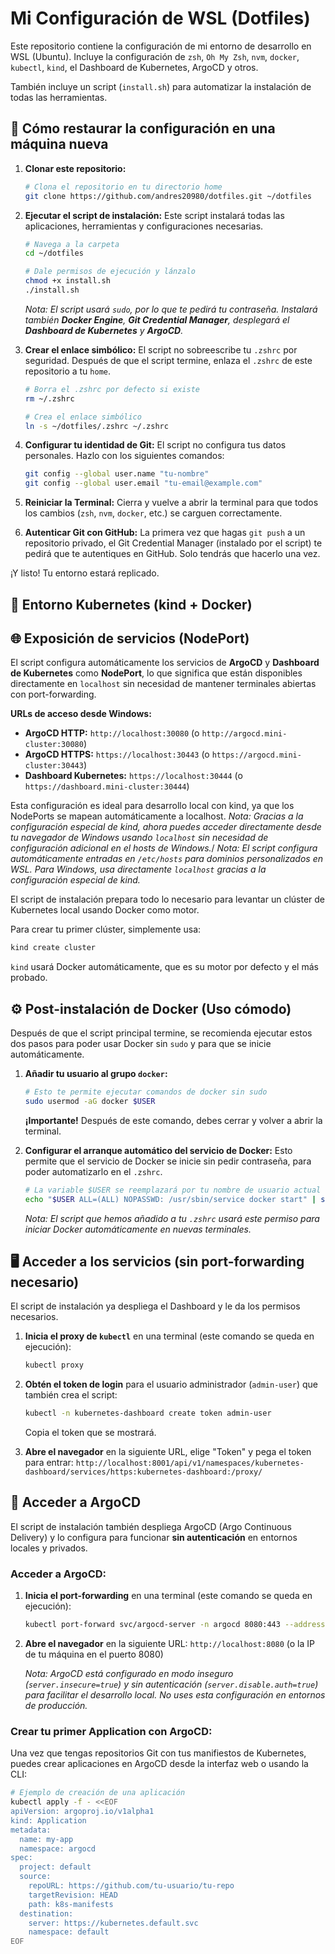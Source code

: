 # Mi Configuración de WSL (Dotfiles)

Este repositorio contiene la configuración de mi entorno de desarrollo en WSL (Ubuntu). Incluye la configuración de `zsh`, `Oh My Zsh`, `nvm`, `docker`, `kubectl`, `kind`, el Dashboard de Kubernetes, ArgoCD y otros.

También incluye un script (`install.sh`) para automatizar la instalación de todas las herramientas.

## 🚀 Cómo restaurar la configuración en una máquina nueva

1.  **Clonar este repositorio:**
    ```bash
    # Clona el repositorio en tu directorio home
    git clone https://github.com/andres20980/dotfiles.git ~/dotfiles
    ```

2.  **Ejecutar el script de instalación:**
    Este script instalará todas las aplicaciones, herramientas y configuraciones necesarias.
    ```bash
    # Navega a la carpeta
    cd ~/dotfiles

    # Dale permisos de ejecución y lánzalo
    chmod +x install.sh
    ./install.sh
    ```
    *Nota: El script usará `sudo`, por lo que te pedirá tu contraseña. Instalará también **Docker Engine**, **Git Credential Manager**, desplegará el **Dashboard de Kubernetes** y **ArgoCD**.*

3.  **Crear el enlace simbólico:**
    El script no sobreescribe tu `.zshrc` por seguridad. Después de que el script termine, enlaza el `.zshrc` de este repositorio a tu `home`.
    ```bash
    # Borra el .zshrc por defecto si existe
    rm ~/.zshrc

    # Crea el enlace simbólico
    ln -s ~/dotfiles/.zshrc ~/.zshrc
    ```

4.  **Configurar tu identidad de Git:**
    El script no configura tus datos personales. Hazlo con los siguientes comandos:
    ```bash
    git config --global user.name "tu-nombre"
    git config --global user.email "tu-email@example.com"
    ```

5.  **Reiniciar la Terminal:**
    Cierra y vuelve a abrir la terminal para que todos los cambios (`zsh`, `nvm`, `docker`, etc.) se carguen correctamente.

6.  **Autenticar Git con GitHub:**
    La primera vez que hagas `git push` a un repositorio privado, el Git Credential Manager (instalado por el script) te pedirá que te autentiques en GitHub. Solo tendrás que hacerlo una vez.

¡Y listo! Tu entorno estará replicado.

## 🐳 Entorno Kubernetes (kind + Docker)
## 🌐 Exposición de servicios (NodePort)

El script configura automáticamente los servicios de **ArgoCD** y **Dashboard de Kubernetes** como **NodePort**, lo que significa que están disponibles directamente en `localhost` sin necesidad de mantener terminales abiertas con port-forwarding.

**URLs de acceso desde Windows:**
- **ArgoCD HTTP:** `http://localhost:30080` (o `http://argocd.mini-cluster:30080`)
- **ArgoCD HTTPS:** `https://localhost:30443` (o `https://argocd.mini-cluster:30443`)
- **Dashboard Kubernetes:** `https://localhost:30444` (o `https://dashboard.mini-cluster:30444`)

Esta configuración es ideal para desarrollo local con kind, ya que los NodePorts se mapean automáticamente a localhost.
*Nota: Gracias a la configuración especial de kind, ahora puedes acceder directamente desde tu navegador de Windows usando `localhost` sin necesidad de configuración adicional en el hosts de Windows.*/
*Nota: El script configura automáticamente entradas en `/etc/hosts` para dominios personalizados en WSL. Para Windows, usa directamente `localhost` gracias a la configuración especial de kind.*


El script de instalación prepara todo lo necesario para levantar un clúster de Kubernetes local usando Docker como motor.

Para crear tu primer clúster, simplemente usa:

```bash
kind create cluster
```

`kind` usará Docker automáticamente, que es su motor por defecto y el más probado.

## ⚙️ Post-instalación de Docker (Uso cómodo)

Después de que el script principal termine, se recomienda ejecutar estos dos pasos para poder usar Docker sin `sudo` y para que se inicie automáticamente.

1.  **Añadir tu usuario al grupo `docker`:**
    ```bash
    # Esto te permite ejecutar comandos de docker sin sudo
    sudo usermod -aG docker $USER
    ```
    **¡Importante!** Después de este comando, debes cerrar y volver a abrir la terminal.

2.  **Configurar el arranque automático del servicio de Docker:**
    Esto permite que el servicio de Docker se inicie sin pedir contraseña, para poder automatizarlo en el `.zshrc`.
    ```bash
    # La variable $USER se reemplazará por tu nombre de usuario actual
    echo "$USER ALL=(ALL) NOPASSWD: /usr/sbin/service docker start" | sudo tee /etc/sudoers.d/docker-service
    ```
    *Nota: El script que hemos añadido a tu `.zshrc` usará este permiso para iniciar Docker automáticamente en nuevas terminales.*

## 🖥️ Acceder a los servicios (sin port-forwarding necesario)

El script de instalación ya despliega el Dashboard y le da los permisos necesarios.

1.  **Inicia el proxy de `kubectl`** en una terminal (este comando se queda en ejecución):
    ```bash
    kubectl proxy
    ```

2.  **Obtén el token de login** para el usuario administrador (`admin-user`) que también crea el script:
    ```bash
    kubectl -n kubernetes-dashboard create token admin-user
    ```
    Copia el token que se mostrará.

3.  **Abre el navegador** en la siguiente URL, elige "Token" y pega el token para entrar:
    `http://localhost:8001/api/v1/namespaces/kubernetes-dashboard/services/https:kubernetes-dashboard:/proxy/`

## 🚀 Acceder a ArgoCD

El script de instalación también despliega ArgoCD (Argo Continuous Delivery) y lo configura para funcionar **sin autenticación** en entornos locales y privados.

### Acceder a ArgoCD:

1. **Inicia el port-forwarding** en una terminal (este comando se queda en ejecución):
   ```bash
   kubectl port-forward svc/argocd-server -n argocd 8080:443 --address 0.0.0.0
   ```

2. **Abre el navegador** en la siguiente URL:
   `http://localhost:8080` (o la IP de tu máquina en el puerto 8080)

   *Nota: ArgoCD está configurado en modo inseguro (`server.insecure=true`) y sin autenticación (`server.disable.auth=true`) para facilitar el desarrollo local. No uses esta configuración en entornos de producción.*

### Crear tu primer Application con ArgoCD:

Una vez que tengas repositorios Git con tus manifiestos de Kubernetes, puedes crear aplicaciones en ArgoCD desde la interfaz web o usando la CLI:

```bash
# Ejemplo de creación de una aplicación
kubectl apply -f - <<EOF
apiVersion: argoproj.io/v1alpha1
kind: Application
metadata:
  name: my-app
  namespace: argocd
spec:
  project: default
  source:
    repoURL: https://github.com/tu-usuario/tu-repo
    targetRevision: HEAD
    path: k8s-manifests
  destination:
    server: https://kubernetes.default.svc
    namespace: default
EOF
```
